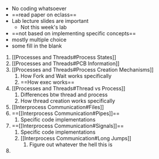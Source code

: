 - No coding whatsoever
- ==read paper on eclass==
- Lab lecture slides are important
	- Not this week's lab
- ==not based on implementing specific concepts==
- mostly multiple choice
- some fill in the blank


1. [[Processes and Threads#Process States]]
2. [[Processes and Threads#PCB Information]]
3. [[Processes and Threads#Process Creation Mechanisms]]
	1. How Fork and Wait works specifically
	2. ==How exec works==
4. [[Processes and Threads#Thread vs Process]]
	1. Differences btw thread and process
	2. How thread creation works specifically
5. [[Interprocess Communication#Files]]
6. ==[[Interprocess Communication#Pipes]]==
	1. Specific code implementations
7. ==[[Interprocess Communication#Signals]]==
	1. Specific code implementations
	2. [[Interprocess Communication#Long Jumps]]
		1. Figure out whatever the hell this is
8.